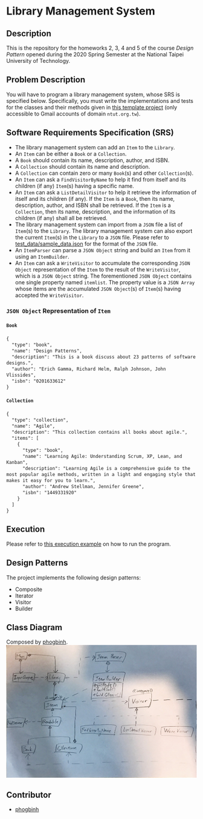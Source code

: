 # Library Management System
## Description
This is the repository for the homeworks 2, 3, 4 and 5 of the course *Design Pattern* opened during the 2020 Spring Semester at the National Taipei University of Technology.

## Problem Description
You will have to program a library management system, whose SRS is specified below. Specifically, you must write the implementations and tests for the classes and their methods given in [this template project](
https://drive.google.com/open?id=1uAi8Wd2Kcv2cXnW61Sz_OpzsMnqQ_lw_) (only accessible to Gmail accounts of domain `ntut.org.tw`).

## Software Requirements Specification (SRS)
* The library management system can add an `Item` to the `Library`.
* An `Item` can be either a `Book` or a `Collection`.
* A `Book` should contain its name, description, author, and ISBN.
* A `Collection` should contain its name and description.
* A `Collection` can contain zero or many `Book`(s) and other `Collection`(s).
* An `Item` can ask a `FindVisitorByName` to help it find from itself and its children (if any) `Item`(s) having a specific name.
* An `Item` can ask a `ListDetailVisitor` to help it retrieve the information of itself and its children (if any). If the `Item` is a `Book`, then its name, description, author, and ISBN shall be retrieved. If the `Item` is a `Collection`, then its name, description, and the information of its children (if any) shall all be retrieved.
* The library management system can import from a `JSON` file a list of `Item`(s) to the `Library`. The library management system can also export the current `Item`(s) in the `Library` to a `JSON` file. Please refer to [test_data/sample_data.json](test_data/sample_data.json) for the format of the `JSON` file.
* An `ItemParser` can parse a `JSON Object` string and build an `Item` from it using an `ItemBuilder`.
* An `Item` can ask a `WriteVisitor` to accumulate the corresponding `JSON Object` representation of the `Item` to the result of the `WriteVisitor`, which is a `JSON Object` string. The forementioned `JSON Object` contains one single property named `itemlist`. The property value is a `JSON Array` whose items are the accumulated `JSON Object`(s) of `Item`(s) having accepted the `WriteVisitor`.
### `JSON Object` Representation of `Item`
#### `Book`
```
{
  "type": "book",
  "name": "Design Patterns",
  "description": "This is a book discuss about 23 patterns of software designs.",
  "author": "Erich Gamma, Richard Helm, Ralph Johnson, John Vlissides",
  "isbn": "0201633612"
}
```

#### `Collection`
```
{
  "type": "collection",
  "name": "Agile",
  "description": "This collection contains all books about agile.",
  "items": [
    {
      "type": "book",
      "name": "Learning Agile: Understanding Scrum, XP, Lean, and Kanban",
      "description": "Learning Agile is a comprehensive guide to the most popular agile methods, written in a light and engaging style that makes it easy for you to learn.",
      "author": "Andrew Stellman, Jennifer Greene",
      "isbn": "1449331920"
    }
  ]
}
```

## Execution
Please refer to [this execution example](docs/EXECUTION_EXAMPLE.md) on how to run the program.

## Design Patterns
The project implements the following design patterns:
* Composite
* Iterator
* Visitor
* Builder

## Class Diagram
Composed by [phogbinh](https://github.com/phogbinh).
![Class Diagram](docs/CLASS_DIAGRAM.jpg)

## Contributor
* [phogbinh](https://github.com/phogbinh)